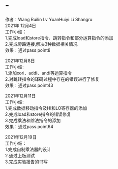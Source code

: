 # -
作者：Wang Ruilin Lv YuanHuiyi Li Shangru\
2021年 12月4日\
工作小结：\
1.完成load和store指令、跳转指令和部分运算指令的添加\
2.完成旁路连接,解决3种数据相关情况\
效果：通过pass point8
<!-- 分工：\
w：负责上述任务在ID.v、regfile.v和EX.v的工作\
l：负责上述任务在IF.v、MEM.v和WB.v的工作\
l：负责上述任务在CTRL.v、mycpu_top.v和mycpu_core.v的工作 -->


2021年12月8日\
工作小结:\
1.添加xori、addi、andi等运算指令\
2.对跳转指令的译码过程中存在的错误进行了修复\
效果：通过pass point43
<!-- 分工：\
w：负责修复跳转指令的错误修复\
l：负责补全算术运算指令\
l：负责补全逻辑运算指令和移位指令 -->


2021年12月11日\
工作小结:\
1.完成数据移动指令及HI和LO寄存器的添加\
2.完成load和store指令的错误修复\
3.完成乘法和除法指令的添加\
效果：通过pass point64
<!-- 分工：\
w：负责上述任务在ID.v和EX.v的工作\
l：负责上述任务在在MEM.v和WB.v的工作\
l：负责上述任务在CTRL.v和regfile.v的工作 -->


2021年12月19日\
工作小结：\
1.完成自制乘法器的设计\
2.通过上板测试\
3.完成实验报告的书写
